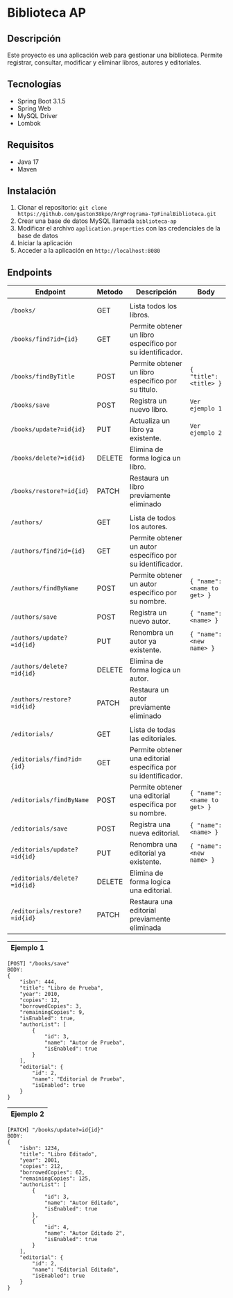 # Biblioteca AP

## Descripción
Este proyecto es una aplicación web para gestionar una biblioteca. Permite registrar, consultar, modificar y eliminar libros, autores y editoriales.

## Tecnologías

- Spring Boot 3.1.5
- Spring Web
- MySQL Driver
- Lombok

## Requisitos

- Java 17
- Maven

## Instalación

1. Clonar el repositorio: `git clone https://github.com/gaston38kpo/ArgPrograma-TpFinalBiblioteca.git`
2. Crear una base de datos MySQL llamada `biblioteca-ap`
3. Modificar el archivo `application.properties` con las credenciales de la base de datos
4. Iniciar la aplicación
5. Acceder a la aplicación en `http://localhost:8080`



## Endpoints

| Endpoint                      | Metodo      | Descripción                                                    | Body                       |
|-------------------------------|-------------|----------------------------------------------------------------|----------------------------|
|                               |
| `/books/`                     | GET         | Lista todos los libros.                                        |                            |
| `/books/find?id={id}`         | GET         | Permite obtener un libro específico por su identificador.      |                            |
| `/books/findByTitle`      | POST        | Permite obtener un libro específico por su titulo.             | `{ "title": <title> }`     |
| `/books/save`                 | POST        | Registra un nuevo libro.                                       | `Ver ejemplo 1`            |
| `/books/update?=id{id}`       | PUT         | Actualiza un libro ya existente.                               | `Ver ejemplo 2`            |
| `/books/delete?=id{id}`       | DELETE      | Elimina de forma logica un libro.                              |                            |
| `/books/restore?=id{id}`      | PATCH | Restaura un libro previamente eliminado                        |                            | 
|                               |
| `/authors/`                   | GET         | Lista de todos los autores.                                    |                            |
| `/authors/find?id={id}`       | GET         | Permite obtener un autor específico por su identificador.      |                            |
| `/authors/findByName`         | POST        | Permite obtener un autor específico por su nombre.             | `{ "name": <name to get> }` |
| `/authors/save`               | POST        | Registra un nuevo autor.                                         | `{ "name": <name> }` |
| `/authors/update?=id{id}`     | PUT         | Renombra un autor ya existente.                                | `{ "name": <new name> }`   |
| `/authors/delete?=id{id}`     | DELETE      | Elimina de forma logica un autor.                              |                            |
| `/authors/restore?=id{id}`    | PATCH | Restaura un autor previamente eliminado                        |                            |
|                               |
| `/editorials/`                | GET         | Lista de todas las editoriales.                                |                            |
| `/editorials/find?id={id}`    | GET         | Permite obtener una editorial específica por su identificador. |                            |
| `/editorials/findByName`      | POST        | Permite obtener una editorial específica por su nombre.        | `{ "name": <name to get> }` |
| `/editorials/save`            | POST        | Registra una nueva editorial.                                    | `{ "name": <name> }` |
| `/editorials/update?=id{id}`  | PUT         | Renombra una editorial ya existente.                           | `{ "name": <new name> }`   |
| `/editorials/delete?=id{id}`  | DELETE      | Elimina de forma logica una editorial.                         |                            |
| `/editorials/restore?=id{id}` | PATCH | Restaura una editorial previamente eliminada                   |                            | 



| Ejemplo 1 |
|-------------|
```
[POST] "/books/save" 
BODY:
{
    "isbn": 444,
    "title": "Libro de Prueba",
    "year": 2010,
    "copies": 12,
    "borrowedCopies": 3,
    "remainingCopies": 9,
    "isEnabled": true,
    "authorList": [
        {
            "id": 3,
            "name": "Autor de Prueba",
            "isEnabled": true
        }
    ],
    "editorial": {
        "id": 2,
        "name": "Editorial de Prueba",
        "isEnabled": true
    }
}
```
| Ejemplo 2 |
|--------------|
```
[PATCH] "/books/update?=id{id}"
BODY:
{
    "isbn": 1234,
    "title": "Libro Editado",
    "year": 2001,
    "copies": 212,
    "borrowedCopies": 62,
    "remainingCopies": 125,
    "authorList": [
        {
            "id": 3,
            "name": "Autor Editado",
            "isEnabled": true
        },
        {
            "id": 4,
            "name": "Autor Editado 2",
            "isEnabled": true
        }
    ],
    "editorial": {
        "id": 2,
        "name": "Editorial Editada",
        "isEnabled": true
    }
}

```



